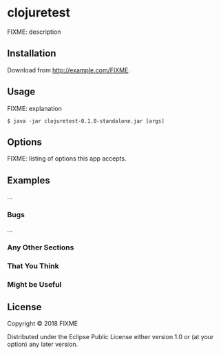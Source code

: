 # clojuretest

FIXME: description

## Installation

Download from http://example.com/FIXME.

## Usage

FIXME: explanation

    $ java -jar clojuretest-0.1.0-standalone.jar [args]

## Options

FIXME: listing of options this app accepts.

## Examples

...

### Bugs

...

### Any Other Sections
### That You Think
### Might be Useful

## License

Copyright © 2018 FIXME

Distributed under the Eclipse Public License either version 1.0 or (at
your option) any later version.
